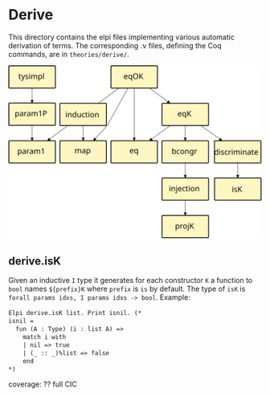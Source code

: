 # Derive

This directory contains the elpi files implementing various automatic
derivation of terms.  The corresponding .v files, defining the Coq commands,
are in `theories/derive/`.


![Big picture](derive.svg)

## derive.isK

Given an inductive `I` type it generates for each constructor `K` a function to `bool` names `${prefix}K` where `prefix` is `is` by default. The type of `isK` is `forall params idxs, I params idxs -> bool`. Example:
```coq
Elpi derive.isK list. Print isnil. (*
isnil = 
  fun (A : Type) (i : list A) =>
    match i with
    | nil => true
    | (_ :: _)%list => false
    end
*)
```
coverage: ?? full CIC

